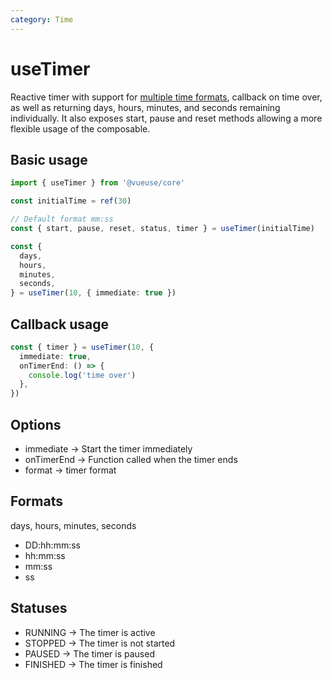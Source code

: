 ```yaml
---
category: Time
---
```


# useTimer

Reactive timer with support for [multiple time formats](https://www.w3.org/TR/NOTE-datetime), callback on time over, as well as returning days, hours, minutes, and seconds remaining individually. It also exposes start, pause and reset methods allowing a more flexible usage of the composable.

## Basic usage

```ts
import { useTimer } from '@vueuse/core'

const initialTime = ref(30)

// Default format mm:ss
const { start, pause, reset, status, timer } = useTimer(initialTime)
```

```ts
const {
  days,
  hours,
  minutes,
  seconds,
} = useTimer(10, { immediate: true })
```

## Callback usage
```ts
const { timer } = useTimer(10, {
  immediate: true,
  onTimerEnd: () => {
    console.log('time over')
  },
})
```
## Options
- immediate -> Start the timer immediately
- onTimerEnd -> Function called when the timer ends
- format -> timer format

## Formats
days, hours, minutes, seconds
- DD:hh:mm:ss 
- hh:mm:ss
- mm:ss
- ss 

## Statuses

- RUNNING -> The timer is active
- STOPPED -> The timer is not started 
- PAUSED -> The timer is paused
- FINISHED -> The timer is finished
